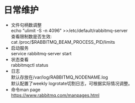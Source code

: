 # 日常维护

- 文件句柄数调整  
echo "ulimit -S -n 4096" >>/etc/default/rabbitmq-server  
查看限制数是否生效:  
cat /proc/$RABBITMQ_BEAM_PROCESS_PID/limits
- 启动服务  
service rabbitmq-server start  
- 状态查看  
rabbitmqctl status
- 日志  
默认存放在/var/log/RABBITMQ_NODENAME.log  
默认配置了weekly logrotate切割日志，可根据实际情况调整。
- 命令man page  
https://www.rabbitmq.com/manpages.html

